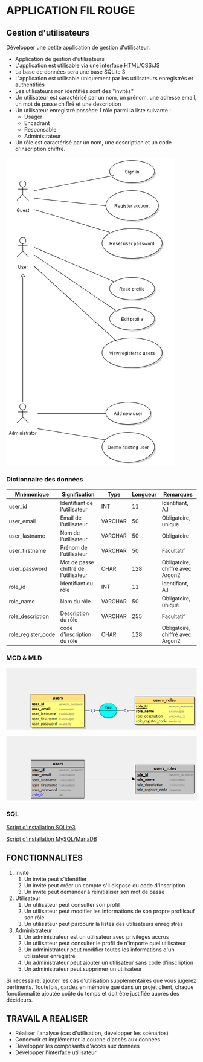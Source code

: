 # APPLICATION FIL ROUGE

## Gestion d'utilisateurs

Développer une petite application de gestion d'utilisateur.
- Application de gestion d'utilisateurs
- L'application est utilisable via une interface HTML/CSS/JS
- La base de données sera une base SQLite 3
- L'application est utilisable uniquement par les utilisateurs enregistrés et authentifiés
- Les utilisateurs non identifiés sont des "invités"
- Un utilisateur est caractérisé par un nom, un prénom, une adresse email, un mot de passe chiffré et une
description
- Un utilisateur enregistré possède 1 rôle parmi la liste suivante :
    - Usager
    - Encadrant
    - Responsable
    - Administrateur
- Un rôle est caractérisé par un nom, une description et un code d'inscription chiffré.

![UseCase](./users-usecases-UML-v1.png)

### Dictionnaire des données 

| Mnémonique | Signification | Type | Longueur | Remarques |
| --- | --- | --- | --- | ---|
| user_id | Identifiant de l'utilisateur | INT | 11 | Identifiant, A.I |
| user_email | Email de l'utilisateur | VARCHAR | 50 | Obligatoire, unique |
| user_lastname | Nom de l'utilisateur | VARCHAR | 50 | Obligatoire |
| user_firstname | Prénom de l'utilisateur | VARCHAR | 50 | Facultatif |
| user_password | Mot de passe chiffré de l'utilisateur | CHAR | 128 | Obligatoire, chiffré avec Argon2 |
| role_id | Identifiant du rôle | INT | 11 | Identifiant, A.I  |
| role_name | Nom du rôle | VARCHAR | 50 | Obligatoire, unique |
| role_description | Description du rôle | VARCHAR | 255 | Facultatif |
| role_register_code | code d'inscription du rôle | CHAR | 128 | Obligatoire, chiffré avec Argon2 |

### MCD & MLD

![MCD](./users-MCD-v1.png)

![MLD](./users-MLD-v1.png)

### SQL

[Script d'installation SQLite3](./users.sqlite.sql) 

[Script d'installation MySQL/MariaDB](./users.mysql.sql)

## FONCTIONNALITES

1. Invité
    1. Un invité peut s'identifier
    2. Un invité peut créer un compte s'il dispose du code d'inscription
    3. Un invité peut demander à réinitialiser son mot de passe
2. Utilisateur
    1. Un utilisateur peut consulter son profil
    2. Un utilisateur peut modifier les informations de son propre profilsauf son rôle
    3. Un utilisateur peut parcourir la listes des utilisateurs enregistrés
3. Administrateur
    1. Un administrateur est un utilisateur avec privilèges accrus
    2. Un utilisateur peut consulter le profil de n'importe quel utilisateur
    3. Un administrateur peut modifier toutes les informations d'un utilisateur enregistré
    4. Un administrateur peut ajouter un utilisateur sans code d'inscription
    5. Un administrateur peut supprimer un utilisateur

Si nécessaire, ajouter les cas d'utilisation supplémentaires que vous jugerez pertinents. Toutefois, gardez en mémoire que dans un projet client, chaque fonctionnalité ajoutée coûte du temps et doit être justifiée auprès des décideurs.

## TRAVAIL A REALISER
- Réaliser l'analyse (cas d'utilisation, développer les scénarios)
- Concevoir et implémenter la couche d'accès aux données
- Développer les composants d'accès aux données
- Développer l'interface utilisateur
